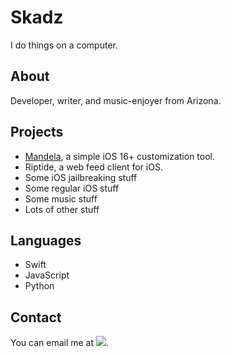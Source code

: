 # Skadz

I do things on a computer.

## About

Developer, writer, and music-enjoyer from Arizona.

## Projects

- [Mandela](https://github.com/skadz108/Mandela), a simple iOS 16+ customization tool.
- Riptide, a web feed client for iOS.
- Some iOS jailbreaking stuff
- Some regular iOS stuff
- Some music stuff
- Lots of other stuff

## Languages

- Swift
- JavaScript
- Python

## Contact

You can email me at <img src="https://skadz.online/email.png">.
